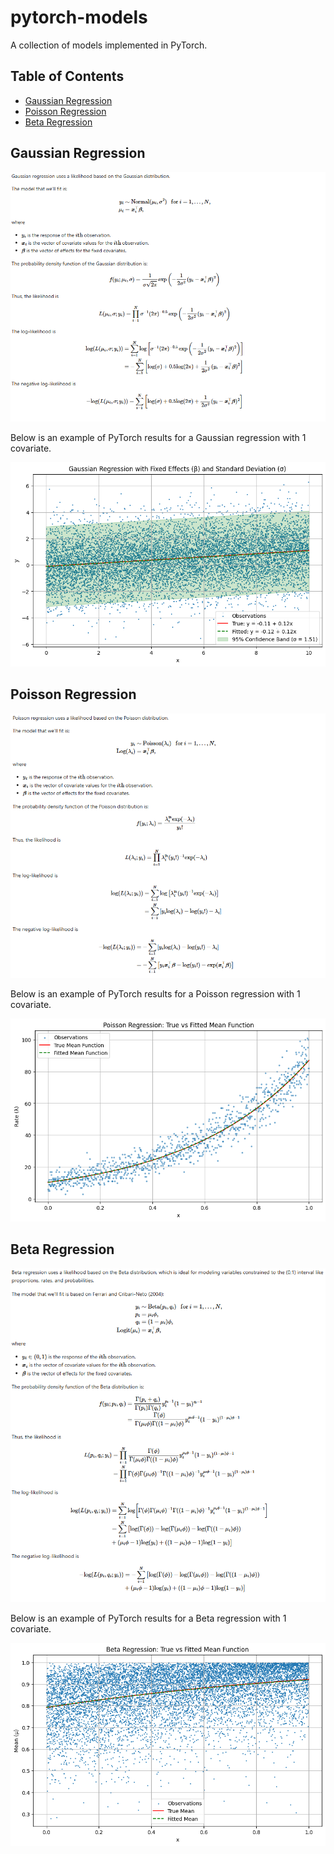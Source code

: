 # pytorch-models

A collection of models implemented in PyTorch.

## Table of Contents
- [Gaussian Regression](#gaussian-regression)
- [Poisson Regression](#poisson-regression)
- [Beta Regression](#beta-regression)

## Gaussian Regression

![GaussianLatex](assets/GaussianLatex.png)

Below is an example of PyTorch results for a Gaussian regression with 1 covariate.

![GaussianRegression](assets/GaussianRegression.png)

## Poisson Regression

![PoissonLatex](assets/PoissonLatex.png)

Below is an example of PyTorch results for a Poisson regression with 1 covariate.

![PoissonRegression](assets/PoissonRegression.png)

## Beta Regression

![BetaLatex](assets/BetaLatex.png)

Below is an example of PyTorch results for a Beta regression with 1 covariate.

![BetaRegression](assets/BetaRegression.png)
